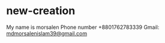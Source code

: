 # new-creation 
My name is morsalen 
Phone number +8801762783339
Gmail: mdmorsalenislam39@gmail.com
